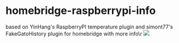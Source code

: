 # homebridge-raspberrypi-info
based on YinHang's RaspberryPI temperature plugin and simont77's FakeGatoHistory plugin for homebridge
with more info\r
<img src=https://raw.githubusercontent.com/thncode/homebridge-raspberrypi-info/master/screenshot.png />
